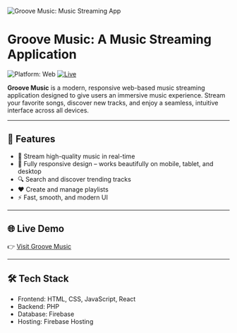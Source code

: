 ![Groove Music: Music Streaming App](public/assets/banner.png)

# Groove Music: A Music Streaming Application

![Platform: Web](https://img.shields.io/badge/platform-web-blue)
[![Live](https://img.shields.io/badge/Visit%20App-Click%20Here-default)](https://groovemusic.web.app)


**Groove Music** is a modern, responsive web-based music streaming application designed to give users an immersive music experience. Stream your favorite songs, discover new tracks, and enjoy a seamless, intuitive interface across all devices.

---

## 🚀 Features

- 🎵 Stream high-quality music in real-time
- 📱  Fully responsive design – works beautifully on mobile, tablet, and desktop
- 🔍 Search and discover trending tracks
- ❤️ Create and manage playlists
- ⚡ Fast, smooth, and modern UI

---

## 🌐 Live Demo


👉 [Visit Groove Music](https://groovemusic.web.app)

---

## 🛠️ Tech Stack

- Frontend: HTML, CSS, JavaScript, React
- Backend: PHP
- Database: Firebase
- Hosting: Firebase Hosting


<!-- ## 📄 License

This project is licensed under the terms of the [MIT License](LICENSE). -->


